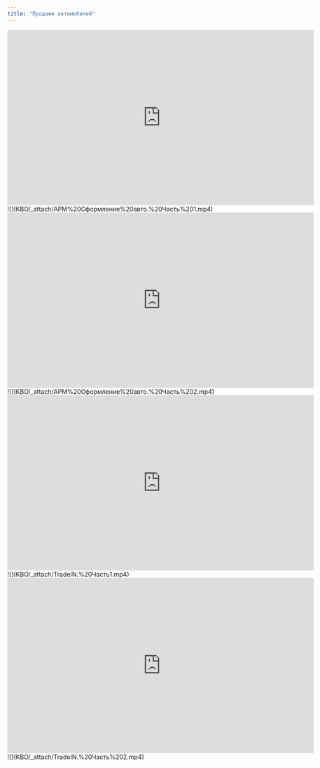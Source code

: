 ```yaml
---
title: "Продажи автомобилей"
---
```

<iframe width="700" height="400" src="https://www.youtube.com/embed/zTvApCA3xCk" title="АРМ Оформление авто  Часть 1" frameborder="0" allow="accelerometer; autoplay; clipboard-write; encrypted-media; gyroscope; picture-in-picture; web-share" allowfullscreen></iframe>
![](KBO/_attach/АРМ%20Оформление%20авто.%20Часть%201.mp4)
<iframe width="700" height="400" src="https://www.youtube.com/embed/ab-3I_ZASkk" title="АРМ Оформление авто  Часть 2" frameborder="0" allow="accelerometer; autoplay; clipboard-write; encrypted-media; gyroscope; picture-in-picture; web-share" allowfullscreen></iframe>
![](KBO/_attach/АРМ%20Оформление%20авто.%20Часть%202.mp4)
<iframe width="700" height="400" src="https://www.youtube.com/embed/_q5UOqfIifI" title="TradeIN  Часть1" frameborder="0" allow="accelerometer; autoplay; clipboard-write; encrypted-media; gyroscope; picture-in-picture; web-share" allowfullscreen></iframe>
![](KBO/_attach/TradeIN.%20Часть1.mp4)
<iframe width="700" height="400" src="https://www.youtube.com/embed/Y031jBXsusU" title="TradeIN  Часть 2" frameborder="0" allow="accelerometer; autoplay; clipboard-write; encrypted-media; gyroscope; picture-in-picture; web-share" allowfullscreen></iframe>
![](KBO/_attach/TradeIN.%20Часть%202.mp4)

